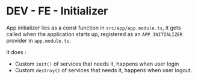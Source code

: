 # DEV - FE - Initializer

App initializer lies as a const function in `src/app/app.module.ts`, it gets called when the application starts up, registered as an `APP_INITIALIZER` provider in `app.module.ts`.

It does :

* Custom `init()` of services that needs it, happens when user login
* Custom `destroy()` of services that needs it, happens when user logout.



